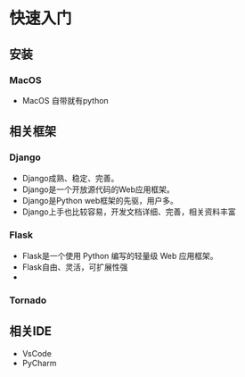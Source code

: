 # 快速入门

## 安装

### MacOS

* MacOS 自带就有python

## 相关框架

### Django

* Django成熟、稳定、完善。
* Django是一个开放源代码的Web应用框架。
* Django是Python web框架的先驱，用户多。
* Django上手也比较容易，开发文档详细、完善，相关资料丰富

### Flask

* Flask是一个使用 Python 编写的轻量级 Web 应用框架。
* Flask自由、灵活，可扩展性强
* 

### Tornado

## 相关IDE

* VsCode
* PyCharm
